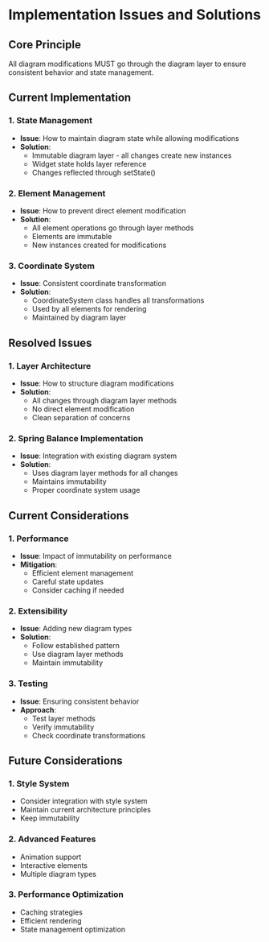 # Implementation Issues and Solutions

## Core Principle
All diagram modifications MUST go through the diagram layer to ensure consistent behavior and state management.

## Current Implementation

### 1. State Management
- **Issue**: How to maintain diagram state while allowing modifications
- **Solution**: 
  - Immutable diagram layer - all changes create new instances
  - Widget state holds layer reference
  - Changes reflected through setState()

### 2. Element Management
- **Issue**: How to prevent direct element modification
- **Solution**:
  - All element operations go through layer methods
  - Elements are immutable
  - New instances created for modifications

### 3. Coordinate System
- **Issue**: Consistent coordinate transformation
- **Solution**:
  - CoordinateSystem class handles all transformations
  - Used by all elements for rendering
  - Maintained by diagram layer

## Resolved Issues

### 1. Layer Architecture
- **Issue**: How to structure diagram modifications
- **Solution**: 
  - All changes through diagram layer methods
  - No direct element modification
  - Clean separation of concerns

### 2. Spring Balance Implementation
- **Issue**: Integration with existing diagram system
- **Solution**:
  - Uses diagram layer methods for all changes
  - Maintains immutability
  - Proper coordinate system usage

## Current Considerations

### 1. Performance
- **Issue**: Impact of immutability on performance
- **Mitigation**:
  - Efficient element management
  - Careful state updates
  - Consider caching if needed

### 2. Extensibility
- **Issue**: Adding new diagram types
- **Solution**:
  - Follow established pattern
  - Use diagram layer methods
  - Maintain immutability

### 3. Testing
- **Issue**: Ensuring consistent behavior
- **Approach**:
  - Test layer methods
  - Verify immutability
  - Check coordinate transformations

## Future Considerations

### 1. Style System
- Consider integration with style system
- Maintain current architecture principles
- Keep immutability

### 2. Advanced Features
- Animation support
- Interactive elements
- Multiple diagram types

### 3. Performance Optimization
- Caching strategies
- Efficient rendering
- State management optimization
